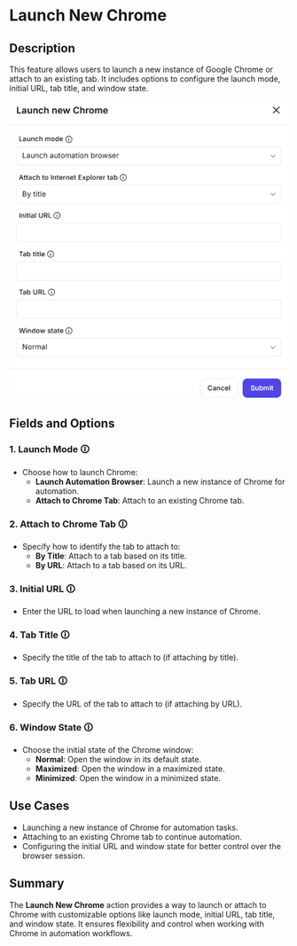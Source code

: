 # Launch New Chrome  

## Description

This feature allows users to launch a new instance of Google Chrome or attach to an existing tab. It includes options to configure the launch mode, initial URL, tab title, and window state.  

![Launch New Chrome](launch-new-chrome.png)  

## Fields and Options  

### 1. **Launch Mode** 🛈

- Choose how to launch Chrome:  
  - **Launch Automation Browser**: Launch a new instance of Chrome for automation.  
  - **Attach to Chrome Tab**: Attach to an existing Chrome tab.  

### 2. **Attach to Chrome Tab** 🛈

- Specify how to identify the tab to attach to:  
  - **By Title**: Attach to a tab based on its title.  
  - **By URL**: Attach to a tab based on its URL.  

### 3. **Initial URL** 🛈

- Enter the URL to load when launching a new instance of Chrome.  

### 4. **Tab Title** 🛈

- Specify the title of the tab to attach to (if attaching by title).  

### 5. **Tab URL** 🛈

- Specify the URL of the tab to attach to (if attaching by URL).  

### 6. **Window State** 🛈

- Choose the initial state of the Chrome window:  
  - **Normal**: Open the window in its default state.  
  - **Maximized**: Open the window in a maximized state.  
  - **Minimized**: Open the window in a minimized state.  

## Use Cases

- Launching a new instance of Chrome for automation tasks.  
- Attaching to an existing Chrome tab to continue automation.  
- Configuring the initial URL and window state for better control over the browser session.  

## Summary

The **Launch New Chrome** action provides a way to launch or attach to Chrome with customizable options like launch mode, initial URL, tab title, and window state. It ensures flexibility and control when working with Chrome in automation workflows.
